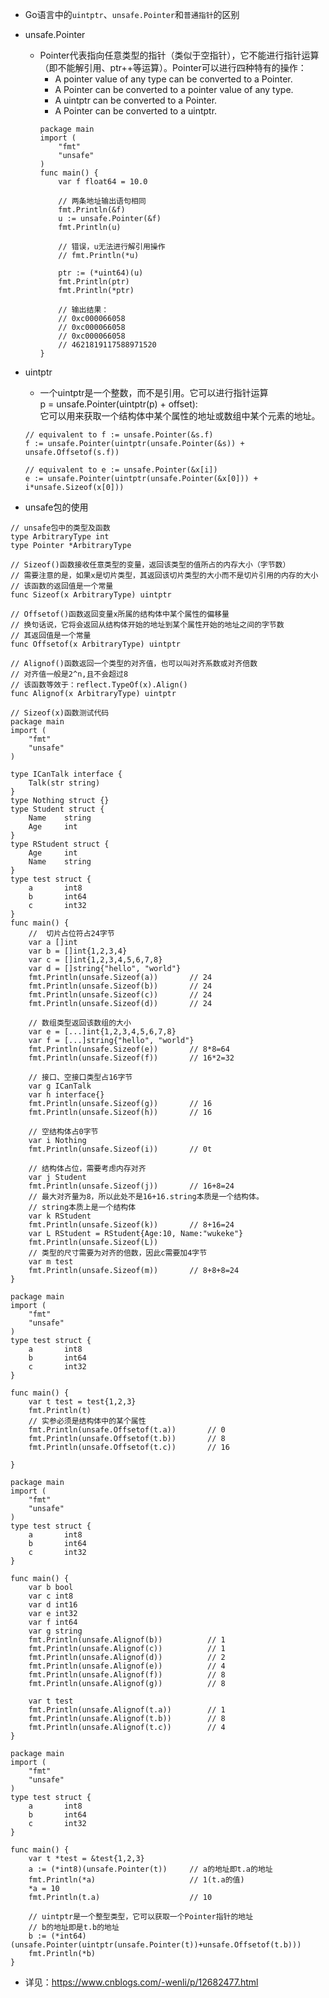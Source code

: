 * Go语言中的`uintptr`、`unsafe.Pointer`和`普通指针`的区别
* unsafe.Pointer
    * Pointer代表指向任意类型的指针（类似于空指针），它不能进行指针运算（即不能解引用、ptr++等运算）。Pointer可以进行四种特有的操作：
        - A pointer value of any type can be converted to a Pointer.
    	- A Pointer can be converted to a pointer value of any type.
    	- A uintptr can be converted to a Pointer.
    	- A Pointer can be converted to a uintptr.
        ```golang
        package main
        import (
	        "fmt"
	        "unsafe"
        )
        func main() {
	        var f float64 = 10.0

	        // 两条地址输出语句相同
	        fmt.Println(&f)
            u := unsafe.Pointer(&f)
            fmt.Println(u)

            // 错误，u无法进行解引用操作
            // fmt.Println(*u)

            ptr := (*uint64)(u)
            fmt.Println(ptr)
            fmt.Println(*ptr)

            // 输出结果：
            // 0xc000066058
            // 0xc000066058
            // 0xc000066058
            // 4621819117588971520
        }
        ```
   

* uintptr
    * 一个uintptr是一个整数，而不是引用。它可以进行指针运算<br>
    p = unsafe.Pointer(uintptr(p) + offset):<br>
    它可以用来获取一个结构体中某个属性的地址或数组中某个元素的地址。
    ```golang
    // equivalent to f := unsafe.Pointer(&s.f)
	f := unsafe.Pointer(uintptr(unsafe.Pointer(&s)) + unsafe.Offsetof(s.f))

	// equivalent to e := unsafe.Pointer(&x[i])
	e := unsafe.Pointer(uintptr(unsafe.Pointer(&x[0])) + i*unsafe.Sizeof(x[0]))
    ```



* unsafe包的使用
```golang
// unsafe包中的类型及函数
type ArbitraryType int
type Pointer *ArbitraryType

// Sizeof()函数接收任意类型的变量，返回该类型的值所占的内存大小（字节数）
// 需要注意的是，如果x是切片类型，其返回该切片类型的大小而不是切片引用的内存的大小
// 该函数的返回值是一个常量
func Sizeof(x ArbitraryType) uintptr

// Offsetof()函数返回变量x所属的结构体中某个属性的偏移量
// 换句话说，它将会返回从结构体开始的地址到某个属性开始的地址之间的字节数
// 其返回值是一个常量
func Offsetof(x ArbitraryType) uintptr

// Alignof()函数返回一个类型的对齐值，也可以叫对齐系数或对齐倍数
// 对齐值一般是2^n,且不会超过8
// 该函数等效于：reflect.TypeOf(x).Align()
func Alignof(x ArbitraryType) uintptr
```

```golang
// Sizeof(x)函数测试代码
package main
import (
	"fmt"
	"unsafe"
)

type ICanTalk interface {
	Talk(str string)
}
type Nothing struct {}
type Student struct {
	Name 	string
	Age 	int
}
type RStudent struct {
	Age 	int 
	Name 	string 
}
type test struct {
	a 		int8
	b 		int64
	c 		int32
}
func main() {
	// 	切片占位符占24字节
	var a []int 
	var b = []int{1,2,3,4}
	var c = []int{1,2,3,4,5,6,7,8}
	var d = []string{"hello", "world"}
	fmt.Println(unsafe.Sizeof(a))		// 24
	fmt.Println(unsafe.Sizeof(b))		// 24
	fmt.Println(unsafe.Sizeof(c))		// 24
	fmt.Println(unsafe.Sizeof(d))		// 24

	// 数组类型返回该数组的大小
	var e = [...]int{1,2,3,4,5,6,7,8}
	var f = [...]string{"hello", "world"}
	fmt.Println(unsafe.Sizeof(e))		// 8*8=64
	fmt.Println(unsafe.Sizeof(f))		// 16*2=32

	// 接口、空接口类型占16字节
	var g ICanTalk
	var h interface{}
	fmt.Println(unsafe.Sizeof(g))		// 16
	fmt.Println(unsafe.Sizeof(h))		// 16

	// 空结构体占0字节
	var i Nothing
	fmt.Println(unsafe.Sizeof(i))		// 0t

	// 结构体占位，需要考虑内存对齐
	var j Student
	fmt.Println(unsafe.Sizeof(j))		// 16+8=24
	// 最大对齐量为8，所以此处不是16+16.string本质是一个结构体。
	// string本质上是一个结构体
	var k RStudent
	fmt.Println(unsafe.Sizeof(k))		// 8+16=24
	var L RStudent = RStudent{Age:10, Name:"wukeke"}
	fmt.Println(unsafe.Sizeof(L))
	// 类型的尺寸需要为对齐的倍数，因此c需要加4字节
	var m test
	fmt.Println(unsafe.Sizeof(m))		// 8+8+8=24
}
```

```golang
package main
import (
	"fmt"
	"unsafe"
)
type test struct {
	a 		int8
	b 		int64
	c 		int32
}

func main() {
	var t test = test{1,2,3}
	fmt.Println(t)
	// 实参必须是结构体中的某个属性
	fmt.Println(unsafe.Offsetof(t.a))		// 0
	fmt.Println(unsafe.Offsetof(t.b))		// 8
	fmt.Println(unsafe.Offsetof(t.c))		// 16

}
```

```golang
package main
import (
	"fmt"
	"unsafe"
)
type test struct {
	a 		int8
	b 		int64
	c 		int32
}

func main() {
	var b bool
	var c int8
	var d int16
	var e int32
	var f int64
	var g string
	fmt.Println(unsafe.Alignof(b))			// 1
	fmt.Println(unsafe.Alignof(c))			// 1
	fmt.Println(unsafe.Alignof(d))			// 2
	fmt.Println(unsafe.Alignof(e))			// 4
	fmt.Println(unsafe.Alignof(f))			// 8
	fmt.Println(unsafe.Alignof(g))			// 8

	var t test
	fmt.Println(unsafe.Alignof(t.a))		// 1
	fmt.Println(unsafe.Alignof(t.b))		// 8
	fmt.Println(unsafe.Alignof(t.c))		// 4
}
```

```golang
package main
import (
	"fmt"
	"unsafe"
)
type test struct {
	a 		int8
	b 		int64
	c 		int32
}

func main() {
	var t *test = &test{1,2,3}
	a := (*int8)(unsafe.Pointer(t))		// a的地址即t.a的地址
	fmt.Println(*a)						// 1(t.a的值)
	*a = 10
	fmt.Println(t.a)					// 10

	// uintptr是一个整型类型，它可以获取一个Pointer指针的地址
	// b的地址即是t.b的地址
	b := (*int64)(unsafe.Pointer(uintptr(unsafe.Pointer(t))+unsafe.Offsetof(t.b)))
	fmt.Println(*b)
}
```
* 详见：https://www.cnblogs.com/-wenli/p/12682477.html

